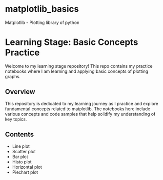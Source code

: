 # matplotlib_basics
Matplotlib - Plotting library of python 

# Learning Stage: Basic Concepts Practice

Welcome to my learning stage repository! 
This repo contains my practice notebooks where I am learning and applying basic concepts of plotting graphs.

## Overview

This repository is dedicated to my learning journey as I practice and explore fundamental concepts related to matplotlib. The notebooks here include various concepts and code samples that help solidify my understanding of key topics.

## Contents
- Line plot
- Scatter plot
- Bar plot
- Histo plot
- Horizontal plot
- Piechart plot
